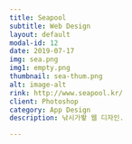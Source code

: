 ```yaml
---
title: Seapool
subtitle: Web Design
layout: default
modal-id: 12
date: 2019-07-17
img: sea.png
img1: empty.png
thumbnail: sea-thum.png
alt: image-alt
rink: http://www.seapool.kr/
client: Photoshop
category: App Design
description: 낚시가뙇 웹 디자인.

---
```

